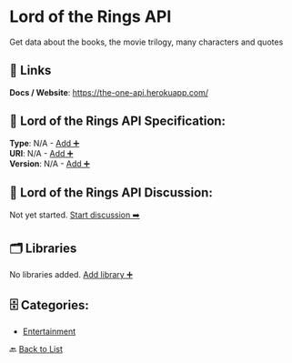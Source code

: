 # Lord of the Rings API

Get data about the books, the movie trilogy, many characters and quotes

##  🔗 Links
**Docs / Website**: https://the-one-api.herokuapp.com/

## 🧬 Lord of the Rings API Specification:
**Type**: N/A - [Add ➕](https://github.com/apis-list/apis-list/edit/main/apis.yaml#L11586)  
**URI**: N/A - [Add ➕](https://github.com/apis-list/apis-list/edit/main/apis.yaml#L11586)  
**Version**: N/A - [Add ➕](https://github.com/apis-list/apis-list/edit/main/apis.yaml#L11586)

## 💬 Lord of the Rings API Discussion:
Not yet started. [Start discussion ➡️](https://github.com/apis-list/apis-list/discussions/new)

## 🗂️ Libraries

No libraries added. [Add library ➕](https://github.com/apis-list/apis-list/edit/main/apis.yaml#L11586)    


## 🗄️ Categories:
- [Entertainment](https://github.com/apis-list/apis-list#entertainment-)

🔙  [Back to List](https://github.com/apis-list/apis-list)
